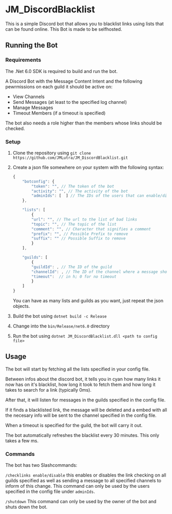 # JM_DiscordBlacklist
This is a simple Discord bot that allows you to blacklist links using lists that can be found online.
This Bot is made to be selfhosted.
## Running the Bot
### Requirements
The .Net 6.0 SDK is required to build and run the bot.

A Discord Bot with the Message Content Intent and the following pewrmissions on each guild it should be active on:
- View Channels
- Send Messages (at least to the specified log channel)
- Manage Messages
- Timeout Members (if a timeout is specified)


The bot also needs a role higher than the members whose links should be checked.

### Setup
1. Clone the repository using `git clone https://github.com/JMLutra/JM_DiscordBlacklist.git`
2. Create a json file somewhere on your system with the following syntax:

    ```javascript
    {
        "botconfig": {
            "token": "", // The token of the bot
            "activity": "", // The activity of the bot
            "adminIds": [  ] // The IDs of the users that can enable/disable the link checking
        },
    
        "lists": [
            {
            "url": "", // The url to the list of bad links
            "topic": "", // The topic of the list
            "comment": "", // Character that signifies a comment
            "prefix": "", // Possible Prefix to remove
            "suffix": "" // Possible Suffix to remove
            }
        ],
    
        "guilds": [
            {
            "guildId": , // The ID of the guild
            "channelId": , // The ID of the channel where a message should be sent when a link is found
            "timeout":  // in h; 0 for no timeout
            }
        ]
    }
    ```
    You can have as many lists and guilds as you want, just repeat the json objects.

3. Build the bot using `dotnet build -c Release`
4. Change into the `bin/Release/net6.0` directory
5. Run the bot using `dotnet JM_DiscordBlacklist.dll <path to config file>`

## Usage
The bot will start by fetching all the lists specified in your config file. 

Between infos about the discord bot, it tells you in cyan how many links it now has on it's blacklist, how long it took to fetch them and how long it takes to search for a link (typically 0ms).

After that, it will listen for messages in the guilds specified in the config file. 

If it finds a blacklisted link, the message will be deleted and a embed with all the necesary info will be sent to the channel specified in the config file.

When a timeout is specified for the guild, the bot will carry it out.

The bot automatically refreshes the blacklist every 30 minutes. This only takes a few ms.

### Commands
The bot has two Slashcommands:

`/checklinks enable/disable` this enables or disables the link checking on all guilds specified as well as sending a message to all specified channels to inform of this change. This command can only be used by the users specified in the config file under `adminIds`.

`/shutdown` This command can only be used by the owner of the bot and shuts down the bot.
